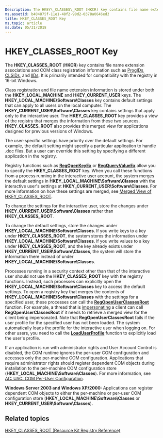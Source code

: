 ```yaml
---
Description: The HKEY\_CLASSES\_ROOT (HKCR) key contains file name extension associations and COM class registration information such as ProgIDs, CLSIDs, and IIDs. It is primarily intended for compatibility with the registry in 16-bit Windows.
ms.assetid: b404875f-11e1-48f2-98d2-0378a0646ed3
title: HKEY_CLASSES_ROOT Key
ms.topic: article
ms.date: 05/31/2018
---
```


# HKEY\_CLASSES\_ROOT Key

The **HKEY\_CLASSES\_ROOT** (**HKCR**) key contains file name extension associations and COM class registration information such as [ProgIDs](https://msdn.microsoft.com/library/Dd542719(v=VS.85).aspx), [CLSIDs](https://msdn.microsoft.com/library/ms691424(v=VS.85).aspx), and [IIDs](https://msdn.microsoft.com/library/ms680091(v=VS.85).aspx). It is primarily intended for compatibility with the registry in 16-bit Windows.

Class registration and file name extension information is stored under both the **HKEY\_LOCAL\_MACHINE** and **HKEY\_CURRENT\_USER** keys. The **HKEY\_LOCAL\_MACHINE\\Software\\Classes** key contains default settings that can apply to all users on the local computer. The **HKEY\_CURRENT\_USER\\Software\\Classes** key contains settings that apply only to the interactive user. The **HKEY\_CLASSES\_ROOT** key provides a view of the registry that merges the information from these two sources. **HKEY\_CLASSES\_ROOT** also provides this merged view for applications designed for previous versions of Windows.

The user-specific settings have priority over the default settings. For example, the default setting might specify a particular application to handle .doc files. But a user can override this setting by specifying a different application in the registry.

Registry functions such as [**RegOpenKeyEx**](/windows/desktop/api/Winreg/nf-winreg-regopenkeyexa) or [**RegQueryValueEx**](/windows/desktop/api/Winreg/nf-winreg-regqueryvalueexa) allow you to specify the **HKEY\_CLASSES\_ROOT** key. When you call these functions from a process running in the interactive user account, the system merges the default settings in **HKEY\_LOCAL\_MACHINE\\Software\\Classes** with the interactive user's settings at **HKEY\_CURRENT\_USER\\Software\\Classes**. For more information on how these settings are merged, see [Merged View of HKEY\_CLASSES\_ROOT](merged-view-of-hkey-classes-root.md).

To change the settings for the interactive user, store the changes under **HKEY\_CURRENT\_USER\\Software\\Classes** rather than **HKEY\_CLASSES\_ROOT**.

To change the default settings, store the changes under **HKEY\_LOCAL\_MACHINE\\Software\\Classes**. If you write keys to a key under **HKEY\_CLASSES\_ROOT**, the system stores the information under **HKEY\_LOCAL\_MACHINE\\Software\\Classes**. If you write values to a key under **HKEY\_CLASSES\_ROOT**, and the key already exists under **HKEY\_CURRENT\_USER\\Software\\Classes**, the system will store the information there instead of under **HKEY\_LOCAL\_MACHINE\\Software\\Classes**.

Processes running in a security context other than that of the interactive user should not use the **HKEY\_CLASSES\_ROOT** key with the registry functions. Instead, such processes can explicitly open the **HKEY\_LOCAL\_MACHINE\\Software\\Classes** key to access the default settings. To open a registry key that merges the contents of **HKEY\_LOCAL\_MACHINE\\Software\\Classes** with the settings for a specified user, these processes can call the [**RegOpenUserClassesRoot**](/windows/desktop/api/Winreg/nf-winreg-regopenuserclassesroot) function. For example, a thread that is [impersonating](https://docs.microsoft.com/windows/desktop/SecAuthZ/client-impersonation) a client can call **RegOpenUserClassesRoot** if it needs to retrieve a merged view for the client being impersonated. Note that **RegOpenUserClassesRoot** fails if the user profile for the specified user has not been loaded. The system automatically loads the profile for the interactive user when logging on. For other users, you need to call the [**LoadUserProfile**](https://msdn.microsoft.com/library/Bb762281(v=VS.85).aspx) function to explicitly load the user's profile.

If an application is run with administrator rights and User Account Control is disabled, the COM runtime ignores the per-user COM configuration and accesses only the per-machine COM configuration. Applications that require administrator rights should register dependent COM objects during installation to the per-machine COM configuration store (**HKEY\_LOCAL\_MACHINE\\Software\\Classes**). For more information, see [AC: UAC: COM Per-User Configuration](https://go.microsoft.com/fwlink/p/?linkid=122793).

**Windows Server 2003 and Windows XP/2000:** Applications can register dependent COM objects to either the per-machine or per-user COM configuration store (**HKEY\_LOCAL\_MACHINE\\Software\\Classes** or **HKEY\_CURRENT\_USER\\Software\\Classes**).

## Related topics

<dl> <dt>

[HKEY\_CLASSES\_ROOT (Resource Kit Registry Reference)](https://go.microsoft.com/fwlink/p/?linkid=114994)
</dt> </dl>

 

 



